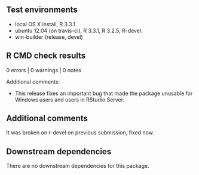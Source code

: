 ## Test environments

* local OS X install, R 3.3.1
* ubuntu 12.04 (on travis-ci), R 3.3.1, R 3.2.5, R-devel.
* win-builder (release, devel)

## R CMD check results

0 errors | 0 warnings | 0 notes

Additional comments:
- This release fixes an important bug that made the package unusable for Windows users and users in RStudio Server.

## Additional comments

It was broken on r-devel on previous submission, fixed now.

## Downstream dependencies

There are no downstream dependencies for this package.